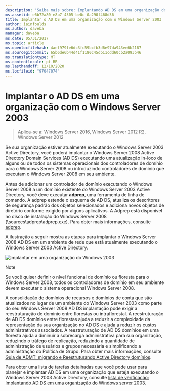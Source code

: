 ```yaml
---
description: 'Saiba mais sobre: Implantando AD DS em uma organização do Windows Server 2003'
ms.assetid: e6b72a80-e8b7-4305-be0c-0a290f468d36
title: Implantar o AD DS em uma organização com o Windows Server 2003
author: iainfoulds
ms.author: daveba
manager: daveba
ms.date: 05/31/2017
ms.topic: article
ms.openlocfilehash: 4aef979fe6dc3fc59bcfb3d6e97da943ee6b2187
ms.sourcegitcommit: 65b6de6b44d41f1180c45db11cdd60cb2a093b46
ms.translationtype: MT
ms.contentlocale: pt-BR
ms.lasthandoff: 12/10/2020
ms.locfileid: "97047074"
---
```

# <a name="deploying-ad-ds-in-a-windows-server-2003-organization"></a>Implantar o AD DS em uma organização com o Windows Server 2003

> Aplica-se a: Windows Server 2016, Windows Server 2012 R2, Windows Server 2012

Se sua organização estiver atualmente executando o Windows Server 2003 Active Directory, você poderá implantar o Windows Server 2008 Active Directory Domain Services (AD DS) executando uma atualização in-loco de alguns ou de todos os sistemas operacionais dos controladores de domínio para o Windows Server 2008 ou introduzindo controladores de domínio que executam o Windows Server 2008 em seu ambiente.

Antes de adicionar um controlador de domínio executando o Windows Server 2008 a um domínio existente do Windows Server 2003 Active Directory, você deve executar **adprep**, uma ferramenta de linha de comando. A adprep estende o esquema de AD DS, atualiza os descritores de segurança padrão dos objetos selecionados e adiciona novos objetos de diretório conforme exigido por alguns aplicativos. A Adprep está disponível no disco de instalação do Windows Server 2008 (\sources\adprep\adprep.exe). Para obter mais informações, consulte [adprep](/previous-versions/windows/it-pro/windows-server-2012-r2-and-2012/cc731728(v=ws.11)).

A ilustração a seguir mostra as etapas para implantar o Windows Server 2008 AD DS em um ambiente de rede que está atualmente executando o Windows Server 2003 Active Directory.

![implantar em uma organização do Windows 2003](media/Deploying-AD-DS-in-a-Windows-Server-2003-Organization/900c4eee-1119-4a9a-9310-755597428b71.gif)

> [!NOTE]
> Se você quiser definir o nível funcional de domínio ou floresta para o Windows Server 2008, todos os controladores de domínio em seu ambiente devem executar o sistema operacional Windows Server 2008.

A consolidação de domínios de recursos e domínios de conta que são atualizados no lugar de um ambiente do Windows Server 2003 como parte do seu Windows Server 2008 AD DS implantação pode exigir a reestruturação de domínio entre florestas ou intraflorestal. A reestruturação de AD DS domínios entre florestas ajuda a reduzir a complexidade da representação da sua organização no AD DS e ajuda a reduzir os custos administrativos associados. A reestruturação de AD DS domínios em uma floresta ajuda a diminuir a sobrecarga administrativa para sua organização, reduzindo o tráfego de replicação, reduzindo a quantidade de administração de usuários e grupos necessária e simplificando a administração do Política de Grupo. Para obter mais informações, consulte [Guia de ADMT: migrando e Reestruturando Active Directory domínios](/previous-versions/windows/it-pro/windows-server-2008-r2-and-2008/cc974332(v=ws.10)).

Para obter uma lista de tarefas detalhadas que você pode usar para planejar e implantar AD DS em uma organização que esteja executando o Windows Server 2003 Active Directory, consulte [lista de verificação: Implantando AD DS em uma organização do Windows server 2003](/previous-versions/windows/it-pro/windows-server-2008-r2-and-2008/cc771407(v=ws.10)).
